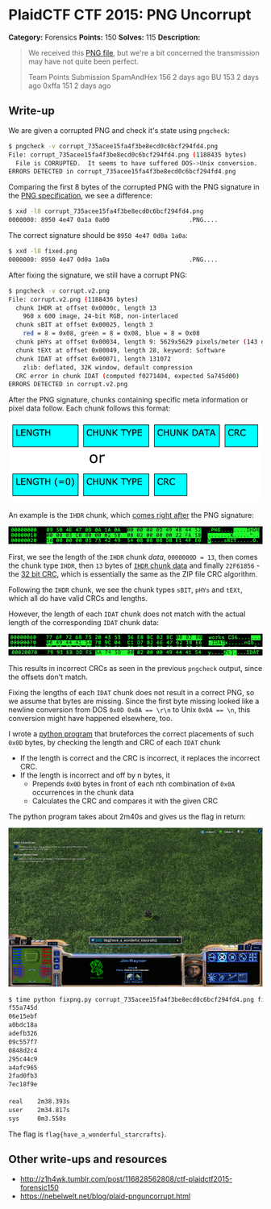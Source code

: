 # PlaidCTF CTF 2015: PNG Uncorrupt

**Category:** Forensics
**Points:** 150
**Solves:** 115
**Description:**

> We received this [PNG file](http://play.plaidctf.com/files/corrupt_735acee15fa4f3be8ecd0c6bcf294fd4.png), but we're a bit concerned the transmission may have not quite been perfect.
>
>
> Team	Points	Submission
> SpamAndHex	156	2 days ago
> BU	153	2 days ago
> 0xffa	151	2 days ago

## Write-up

We are given a corrupted PNG and check it's state using `pngcheck`:

```bash
$ pngcheck -v corrupt_735acee15fa4f3be8ecd0c6bcf294fd4.png
File: corrupt_735acee15fa4f3be8ecd0c6bcf294fd4.png (1188435 bytes)
  File is CORRUPTED.  It seems to have suffered DOS->Unix conversion.
ERRORS DETECTED in corrupt_735acee15fa4f3be8ecd0c6bcf294fd4.png
```

Comparing the first 8 bytes of the corrupted PNG with the PNG signature in the [PNG specification](http://www.w3.org/TR/PNG/#5PNG-file-signature), we see a difference:

```bash
$ xxd -l8 corrupt_735acee15fa4f3be8ecd0c6bcf294fd4.png
0000000: 8950 4e47 0a1a 0a00                      .PNG....
```

The correct signature should be `8950 4e47 0d0a 1a0a`:

```bash
$ xxd -l8 fixed.png
0000000: 8950 4e47 0d0a 1a0a                      .PNG....
```

After fixing the signature, we still have a corrupt PNG:

```bash
$ pngcheck -v corrupt.v2.png
File: corrupt.v2.png (1188436 bytes)
  chunk IHDR at offset 0x0000c, length 13
    960 x 600 image, 24-bit RGB, non-interlaced
  chunk sBIT at offset 0x00025, length 3
    red = 8 = 0x08, green = 8 = 0x08, blue = 8 = 0x08
  chunk pHYs at offset 0x00034, length 9: 5629x5629 pixels/meter (143 dpi)
  chunk tEXt at offset 0x00049, length 28, keyword: Software
  chunk IDAT at offset 0x00071, length 131072
    zlib: deflated, 32K window, default compression
  CRC error in chunk IDAT (computed f0271404, expected 5a745d00)
ERRORS DETECTED in corrupt.v2.png
```

After the PNG signature, chunks containing specific meta information or pixel data follow. Each chunk follows this format:

![](chunk_format.png)

An example is the `IHDR` chunk, which [comes right after](http://www.w3.org/TR/PNG/#5ChunkOrdering) the PNG signature:

![](ihdr.png)

First, we see the length of the `IHDR` chunk _data_, `0000000D = 13`, then comes the chunk type `IHDR`, then `13` bytes of [`IHDR` chunk data](http://www.w3.org/TR/PNG/#11IHDR) and finally `22F61856` - the [32 bit CRC](http://www.w3.org/TR/PNG/#5CRC-algorithm), which is essentially the same as the ZIP file CRC algorithm.

Following the `IHDR` chunk, we see the chunk types `sBIT`, `pHYs` and `tEXt`, which all do have valid CRCs and lengths.

However, the length of each `IDAT` chunk does not match with the actual length of the corresponding `IDAT` chunk data:

![](idat_1.png)
![](idat_2.png)

This results in incorrect CRCs as seen in the previous `pngcheck` output, since the offsets don't match.

Fixing the lengths of each `IDAT` chunk does not result in a correct PNG, so we assume that bytes are missing.
Since the first byte missing looked like a newline conversion from DOS `0x0D 0x0A == \r\n` to Unix `0x0A == \n`, this conversion might have happened elsewhere, too.

I wrote a [python program](fixpng.py) that bruteforces the correct placements of such `0x0D` bytes, by checking the length and CRC of each `IDAT` chunk

* If the length is correct and the CRC is incorrect, it replaces the incorrect CRC.
* If the length is incorrect and off by n bytes, it
	* Prepends `0x0D` bytes in front of each nth combination of `0x0A` occurrences in the chunk data
	* Calculates the CRC and compares it with the given CRC

The python program takes about 2m40s and gives us the flag in return:

![](fixed.png)

```bash
$ time python fixpng.py corrupt_735acee15fa4f3be8ecd0c6bcf294fd4.png fixed.png
f55a745d
06e15ebf
a0bdc18a
adefb326
09c557f7
0848d2c4
295c44c9
a4afc965
2fad0fb3
7ec18f9e

real    2m38.393s
user    2m34.817s
sys     0m3.550s
```

The flag is `flag{have_a_wonderful_starcrafts}`.

## Other write-ups and resources

* <http://z1h4wk.tumblr.com/post/116828562808/ctf-plaidctf2015-forensic150>
* <https://nebelwelt.net/blog/plaid-pnguncorrupt.html>
